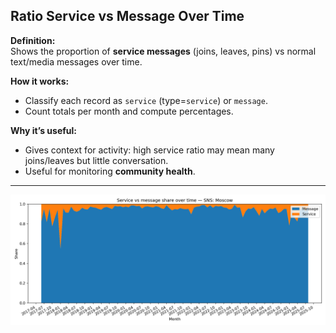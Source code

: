 ## Ratio Service vs Message Over Time

**Definition:**  
Shows the proportion of **service messages** (joins, leaves, pins) vs normal text/media messages over time.

**How it works:**
- Classify each record as `service` (type=`service`) or `message`.
- Count totals per month and compute percentages.

**Why it’s useful:**
- Gives context for activity: high service ratio may mean many joins/leaves but little conversation.
- Useful for monitoring **community health**.

---

![Visualisation example](ratio_service_vs_message_over_time.png)